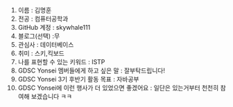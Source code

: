 1. 이름 : 김명훈
2. 전공 : 컴퓨터공학과
3. GitHub 계정 : skywhale111
4. 블로그(선택) :무
5. 관심사 : 데이터베이스
6. 취미 : 스키,킥보드
7. 나를 표현할 수 있는 키워드 : ISTP
8. GDSC Yonsei 멤버들에게 하고 싶은 말 : 잘부탁드립니다!
9. GDSC Yonsei 3기 후반기 활동 목표 : 자바공부
10. GDSC Yonsei에 이런 행사가 더 있었으면 좋겠어요 : 일단은 있는거부터 천천히 참여해 보겠습니다 ㅋㅋ
